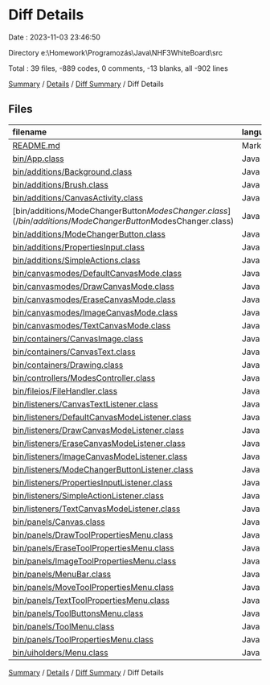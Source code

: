 # Diff Details

Date : 2023-11-03 23:46:50

Directory e:\\Homework\\Programozás\\Java\\NHF3WhiteBoard\\src

Total : 39 files,  -889 codes, 0 comments, -13 blanks, all -902 lines

[Summary](results.md) / [Details](details.md) / [Diff Summary](diff.md) / Diff Details

## Files
| filename | language | code | comment | blank | total |
| :--- | :--- | ---: | ---: | ---: | ---: |
| [README.md](/README.md) | Markdown | -10 | 0 | -9 | -19 |
| [bin/App.class](/bin/App.class) | Java | -9 | 0 | 0 | -9 |
| [bin/additions/Background.class](/bin/additions/Background.class) | Java | -14 | 0 | 0 | -14 |
| [bin/additions/Brush.class](/bin/additions/Brush.class) | Java | -18 | 0 | 0 | -18 |
| [bin/additions/CanvasActivity.class](/bin/additions/CanvasActivity.class) | Java | -3 | 0 | -1 | -4 |
| [bin/additions/ModeChangerButton$ModesChanger.class](/bin/additions/ModeChangerButton$ModesChanger.class) | Java | -13 | 0 | 0 | -13 |
| [bin/additions/ModeChangerButton.class](/bin/additions/ModeChangerButton.class) | Java | -30 | 0 | -1 | -31 |
| [bin/additions/PropertiesInput.class](/bin/additions/PropertiesInput.class) | Java | -2 | 0 | 0 | -2 |
| [bin/additions/SimpleActions.class](/bin/additions/SimpleActions.class) | Java | -2 | 0 | -1 | -3 |
| [bin/canvasmodes/DefaultCanvasMode.class](/bin/canvasmodes/DefaultCanvasMode.class) | Java | -29 | 0 | 0 | -29 |
| [bin/canvasmodes/DrawCanvasMode.class](/bin/canvasmodes/DrawCanvasMode.class) | Java | -15 | 0 | 0 | -15 |
| [bin/canvasmodes/EraseCanvasMode.class](/bin/canvasmodes/EraseCanvasMode.class) | Java | -17 | 0 | 0 | -17 |
| [bin/canvasmodes/ImageCanvasMode.class](/bin/canvasmodes/ImageCanvasMode.class) | Java | -35 | 0 | 0 | -35 |
| [bin/canvasmodes/TextCanvasMode.class](/bin/canvasmodes/TextCanvasMode.class) | Java | -18 | 0 | 0 | -18 |
| [bin/containers/CanvasImage.class](/bin/containers/CanvasImage.class) | Java | -29 | 0 | 0 | -29 |
| [bin/containers/CanvasText.class](/bin/containers/CanvasText.class) | Java | -21 | 0 | 0 | -21 |
| [bin/containers/Drawing.class](/bin/containers/Drawing.class) | Java | -31 | 0 | 0 | -31 |
| [bin/controllers/ModesController.class](/bin/controllers/ModesController.class) | Java | -22 | 0 | -1 | -23 |
| [bin/fileios/FileHandler.class](/bin/fileios/FileHandler.class) | Java | -29 | 0 | 0 | -29 |
| [bin/listeners/CanvasTextListener.class](/bin/listeners/CanvasTextListener.class) | Java | -11 | 0 | 0 | -11 |
| [bin/listeners/DefaultCanvasModeListener.class](/bin/listeners/DefaultCanvasModeListener.class) | Java | -30 | 0 | 0 | -30 |
| [bin/listeners/DrawCanvasModeListener.class](/bin/listeners/DrawCanvasModeListener.class) | Java | -19 | 0 | 0 | -19 |
| [bin/listeners/EraseCanvasModeListener.class](/bin/listeners/EraseCanvasModeListener.class) | Java | -16 | 0 | 0 | -16 |
| [bin/listeners/ImageCanvasModeListener.class](/bin/listeners/ImageCanvasModeListener.class) | Java | -26 | 0 | 0 | -26 |
| [bin/listeners/ModeChangerButtonListener.class](/bin/listeners/ModeChangerButtonListener.class) | Java | -19 | 0 | 0 | -19 |
| [bin/listeners/PropertiesInputListener.class](/bin/listeners/PropertiesInputListener.class) | Java | -12 | 0 | 0 | -12 |
| [bin/listeners/SimpleActionListener.class](/bin/listeners/SimpleActionListener.class) | Java | -20 | 0 | 0 | -20 |
| [bin/listeners/TextCanvasModeListener.class](/bin/listeners/TextCanvasModeListener.class) | Java | -18 | 0 | 0 | -18 |
| [bin/panels/Canvas.class](/bin/panels/Canvas.class) | Java | -72 | 0 | 0 | -72 |
| [bin/panels/DrawToolPropertiesMenu.class](/bin/panels/DrawToolPropertiesMenu.class) | Java | -60 | 0 | 0 | -60 |
| [bin/panels/EraseToolPropertiesMenu.class](/bin/panels/EraseToolPropertiesMenu.class) | Java | -13 | 0 | 0 | -13 |
| [bin/panels/ImageToolPropertiesMenu.class](/bin/panels/ImageToolPropertiesMenu.class) | Java | -36 | 0 | 0 | -36 |
| [bin/panels/MenuBar.class](/bin/panels/MenuBar.class) | Java | -23 | 0 | 0 | -23 |
| [bin/panels/MoveToolPropertiesMenu.class](/bin/panels/MoveToolPropertiesMenu.class) | Java | -32 | 0 | 0 | -32 |
| [bin/panels/TextToolPropertiesMenu.class](/bin/panels/TextToolPropertiesMenu.class) | Java | -40 | 0 | 0 | -40 |
| [bin/panels/ToolButtonsMenu.class](/bin/panels/ToolButtonsMenu.class) | Java | -18 | 0 | 0 | -18 |
| [bin/panels/ToolMenu.class](/bin/panels/ToolMenu.class) | Java | -26 | 0 | 0 | -26 |
| [bin/panels/ToolPropertiesMenu.class](/bin/panels/ToolPropertiesMenu.class) | Java | -18 | 0 | 0 | -18 |
| [bin/uiholders/Menu.class](/bin/uiholders/Menu.class) | Java | -33 | 0 | 0 | -33 |

[Summary](results.md) / [Details](details.md) / [Diff Summary](diff.md) / Diff Details